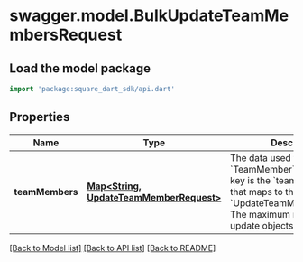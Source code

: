 # swagger.model.BulkUpdateTeamMembersRequest

## Load the model package
```dart
import 'package:square_dart_sdk/api.dart'
```

## Properties
Name | Type | Description | Notes
------------ | ------------- | ------------- | -------------
**teamMembers** | [**Map&lt;String, UpdateTeamMemberRequest&gt;**](UpdateTeamMemberRequest.md) | The data used to update the &#x60;TeamMember&#x60; objects. Each key is the &#x60;team_member_id&#x60; that maps to the &#x60;UpdateTeamMemberRequest&#x60;. The maximum number of update objects is 25. | [default to {}]

[[Back to Model list]](../README.md#documentation-for-models) [[Back to API list]](../README.md#documentation-for-api-endpoints) [[Back to README]](../README.md)

